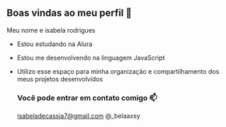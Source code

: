 ## Boas vindas ao meu perfil 🤎

Meu nome e isabela rodrigues

- Estou estudando na Alura
- Estou me desenvolvendo na linguagem JavaScript
- Utilizo esse espaço para minha organização e compartilhamento dos meus projetos desenvolvidos

  ### Você pode entrar em contato comigo 📫

  isabeladecassia7@gmail.com
  @_belaaxsy
